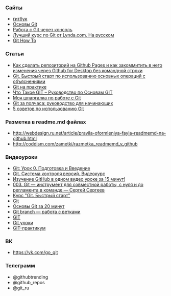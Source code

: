 ### Сайты
+ [гитбук](https://git-scm.com/book/ru/v1)
+ [Основы Git](https://git-scm.com/book/ru/v1/Введение-Основы-Git)
+ [Работа с Git через консоль](https://htmlacademy.ru/blog/187-git-console)
+ [Лучший курс по Git от Lynda.com. На русском](https://proglib.io/p/system-git/)
+ [Git How To](https://githowto.com/ru)

### Статьи
+ [Как сделать репозиторий на Github Pages и как закоммитить в него изменения через Github for Desktop без командной строки](http://randomfederation.github.io)
+ [Git. Быстрый старт по использованию основных операций с объяснениями](https://tproger.ru/translations/git-quick-start/)
+ [Git на практике](https://habr.com/post/342116/)
+ [Что Такое GIT – Руководство по Основам GIT](https://www.hostinger.ru/rukovodstva/osnovi-git-chto-takoe-git)
+ [Моя шпаргалка по работе с Git](https://eax.me/git-commands/)
+ [Git за полчаса: руководство для начинающих](https://proglib.io/p/git-for-half-an-hour/)
+ [5 советов по использованию Git](https://ruhighload.com/5+%D1%81%D0%BE%D0%B2%D0%B5%D1%82%D0%BE%D0%B2+%D0%BF%D0%BE+%D0%B8%D1%81%D0%BF%D0%BE%D0%BB%D1%8C%D0%B7%D0%BE%D0%B2%D0%B0%D0%BD%D0%B8%D1%8E+git)

### Разметка в readme.md файлах
+ http://webdesign.ru.net/article/pravila-oformleniya-fayla-readmemd-na-github.html
+ http://coddism.com/zametki/razmetka_readmemd_v_github

### Видеоуроки
+ [Git: Урок 0. Подготовка и Введение](https://www.youtube.com/watch?v=en6gms6e54Q&list=PLIU76b8Cjem5B3sufBJ_KFTpKkMEvaTQR)
+ [Git. Система контроля версий. Видеокурс](https://www.youtube.com/watch?v=mpK_MYb38zs&list=PLoonZ8wII66iUm84o7nadL-oqINzBLk5g)
+ [Изучение GitHub в одном видео уроке за 15 минут!](https://www.youtube.com/watch?v=JfpCicDUMKc&t=14s)
+ [003. Git — инструмент для совместной работы, с нуля и до регламента в команде — Сергей Сергеев](https://www.youtube.com/watch?v=yDSs80lu3ak)
+ [Курс "Git. Быстрый старт"](https://www.youtube.com/watch?v=4-NX17Ip-xQ&list=PLmRNNqEA7JoM77hOJkPrLOfJQGizCLR3P)
+ [Git](https://www.youtube.com/watch?v=PEKN8NtBDQ0&list=PLY4rE9dstrJyTdVJpv7FibSaXB4BHPInb)
+ [Основы Git за 20 минут](https://www.youtube.com/watch?v=TMeZGvtQnT8)
+ [Git branch — работа с ветками](https://www.youtube.com/watch?v=SZARWakrCro)
+ [GIT](https://www.youtube.com/watch?v=UAIADVwXwUo&list=PLOQDek48BpZFaSumYo2kwQfcyrZEF6XkI)
+ [Git уроки](https://www.youtube.com/watch?v=ttDK7nwoGnU&list=PLIcAMDxr6tpqJ3FHGVpYVn-puu6CJiOKh)
+ [GIT-практикум](https://www.youtube.com/watch?v=nRXacgNHNVw)

### ВК
+ https://vk.com/go_git

### Телеграмм
+ @githubtrending
+ @github_repos
+ @git_ru

